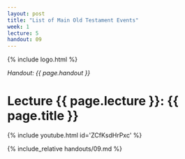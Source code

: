 ```yaml
---
layout: post
title: "List of Main Old Testament Events"
week: 1
lecture: 5
handout: 09
---
```


{% include logo.html %}

*Handout: {{ page.handout }}*

# Lecture {{ page.lecture }}: {{ page.title }}

{% include youtube.html id='ZCfKsdHrPxc' %}

{% include_relative handouts/09.md %}